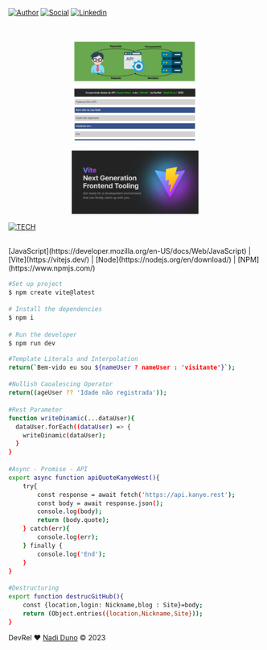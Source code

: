 [![Author](https://img.shields.io/badge/Dev-Nadi%20Duno-blueviolet%20)](https://portfolio-nadi.vercel.app/)
[![Social](https://img.shields.io/twitter/follow/nadiduno?label=%40nadiduno&style=social)](https://twitter.com/nadiduno)
[![Linkedin](https://img.shields.io/badge/in-Nadi%20Duno-blue)](https://www.linkedin.com/in/nadiduno/)
<br />
<br />
<br />
<div align="center">
  <img 
    alt="Aplicação de Nadi Duno implementando ECMAScript e API Publica de GitHub"
    src=".github/apiNadiDunoES6.jpg" 
    width="50%"
  >
  <br />
</div>
<br />
<div align="center">
  <img 
    alt="API por Nadi Duno"
    src=".github/nadidunoVite.png" 
    width="50%"
  >
  <br />
</div>

[![TECH](https://img.shields.io/badge/-TECH-brightgreen)](https://portfolio-nadi.vercel.app/)

<br/>
[JavaScript](https://developer.mozilla.org/en-US/docs/Web/JavaScript) |
[Vite](https://vitejs.dev/) |
[Node](https://nodejs.org/en/download/) |
[NPM](https://www.npmjs.com/)

<br />

```bash
#Set up project
$ npm create vite@latest

# Install the dependencies
$ npm i

# Run the developer
$ npm run dev
```

```bash
#Template Literals and Interpolation
return(`Bem-vido eu sou ${nameUser ? nameUser : 'visitante'}`);

#Nullish Caoalescing Operator
return((ageUser ?? 'Idade não registrada'));

#Rest Parameter
function writeDinamic(...dataUser){
  dataUser.forEach((dataUser) => {
    writeDinamic(dataUser);
  }
}

#Async - Promise - API
export async function apiQuoteKanyeWest(){
    try{
        const response = await fetch('https://api.kanye.rest');
        const body = await response.json();
        console.log(body);
        return (body.quote);
    } catch(err){
        console.log(err);
    } finally {
        console.log('End');
    }
}

#Destructuring 
export function destrucGitHub(){
    const {location,login: Nickname,blog : Site}=body;
    return (Object.entries({location,Nickname,Site}));
}

```

DevRel :heart: [Nadi Duno](https://www.linkedin.com/in/nadiduno/) © 2023
